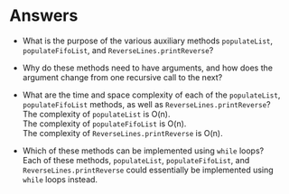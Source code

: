 # Answers
- What is the purpose of the various auxiliary methods `populateList`, `populateFifoList`, and 
`ReverseLines.printReverse`?  

- Why do these methods need to have arguments, and how does the argument change from one recursive call to 
the next?  

- What are the time and space complexity of each of the `populateList`, `populateFifoList` methods, as well 
as `ReverseLines.printReverse`?  
The complexity of `populateList` is O(n).  
The complexity of `populateFifoList` is O(n).  
The complexity of `ReverseLines.printReverse` is O(n). 

- Which of these methods can be implemented using `while` loops?  
Each of these methods, `populateList`, `populateFifoList`, and `ReverseLines.printReverse` could essentially
be implemented using `while` loops instead. 
